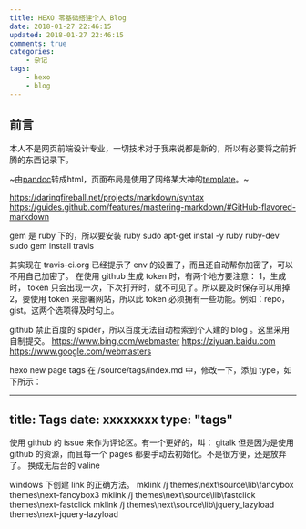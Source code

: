 ```yaml
---
title: HEXO 零基础搭建个人 Blog
date: 2018-01-27 22:46:15
updated: 2018-01-27 22:46:15
comments: true
categories:
    - 杂记
tags:
    - hexo
    - blog
---
```


## 前言
本人不是网页前端设计专业，一切技术对于我来说都是新的，所以有必要将之前折腾的东西记录下。

~由[pandoc][]转成html，页面布局是使用了网络某大神的[template][]。~

[template]: https://github.com/tzengyuxio/pages/blob/gh-pages/pandoc/pm-template.html5
[Markdown]: https://en.wikipedia.org/wiki/Markdown
[pandoc]: http://pandoc.org/

https://daringfireball.net/projects/markdown/syntax
https://guides.github.com/features/mastering-markdown/#GitHub-flavored-markdown


gem 是 ruby 下的，所以要安装 ruby
sudo apt-get instal -y ruby ruby-dev
sudo gem install travis

其实现在 travis-ci.org 已经提示了 env 的设置了，而且还自动帮你加密了，可以不用自己加密了。
在使用 github 生成 token 时，有两个地方要注意：
1，生成时， token 只会出现一次，下次打开时，就不可见了。所以要及时保存可以用掉
2，要使用 token 来部署网站，所以此 token 必须拥有一些功能。例如：repo，gist。这两个选项得及时勾上。


github 禁止百度的 spider，所以百度无法自动检索到个人建的 blog 。这里采用自制提交。
https://www.bing.com/webmaster
https://ziyuan.baidu.com
https://www.google.com/webmasters

hexo new page tags
在 /source/tags/index.md 中，修改一下，添加 type，如下所示：

---
title: Tags
date: xxxxxxxx
type: "tags"
---

使用 github 的 issue 来作为评论区。有一个更好的，叫： gitalk
但是因为是使用 github 的资源，而且每一个 pages 都要手动去初始化。不是很方便，还是放弃了。
换成无后台的 valine

windows 下创建 link 的正确方法。
mklink /j themes\next\source\lib\fancybox themes\next-fancybox3
mklink /j themes\next\source\lib\fastclick themes\next-fastclick
mklink /j themes\next\source\lib\jquery_lazyload themes\next-jquery-lazyload
